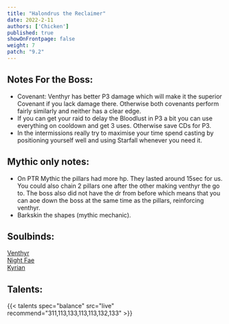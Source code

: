 ```yaml
---
title: "Halondrus the Reclaimer"
date: 2022-2-11
authors: ['Chicken']
published: true
showOnFrontpage: false
weight: 7
patch: "9.2"
---
```



## Notes For the Boss:
- Covenant: Venthyr has better P3 damage which will make it the superior Covenant if you lack damage there. Otherwise both covenants perform fairly similarly and neither has a clear edge.
- If you can get your raid to delay the Bloodlust in P3 a bit you can use everything on cooldown and get 3 uses. Otherwise save CDs for P3.
- In the intermissions really try to maximise your time spend casting by positioning yourself well and using Starfall whenever you need it.

## Mythic only notes:
- On PTR Mythic the pillars had more hp. They lasted around 15sec for us. You could also chain 2 pillars one after the other making venthyr the go to. The boss also did not have the dr from before which means that you can aoe down the boss at the same time as the pillars, reinforcing venthyr.
- Barkskin the shapes (mythic mechanic).

## Soulbinds:
[Venthyr](https://ptr.wowhead.com/soulbind-calc/venthyr/theotar-the-mad-duke/druid/AwCWb74CBTUgCBU1yggSBTWHCCUy4ggjBTJJCBV2AAg1Mj8I)
<br>[Night Fae](https://ptr.wowhead.com/soulbind-calc/night-fae/niya/druid/AwCW5b4CBTXKCCU1IAgTBTXGCBUy5AglMuIIIhUySQgldgAI)
<br>[Kyrian](https://ptr.wowhead.com/soulbind-calc/kyrian/forgelite-prime-mikanikos/druid/AwaW5ZYBBTXKCBMFNYIIFTLkCCUy4ggiFTJJCDV2AAg)

## Talents:


{{< talents spec="balance" src="live" recommend="311,113,133,113,113,132,133" >}}

